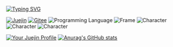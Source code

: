 [![Typing SVG](https://readme-typing-svg.demolab.com?font=Fira+Code&weight=700&size=24&pause=1000&color=EC6718&vCenter=true&random=false&width=600&lines=Welcome+to+the+world+of+Doudou%F0%9F%8E%89%F0%9F%8E%89%F0%9F%8E%89%EF%BC%81)](https://git.io/typing-svg)

<p algin="center">

  [![Juejin](https://img.shields.io/badge/%E6%8E%98%E9%87%91-doudou_sir-blue)](https://juejin.cn/user/442481839964776)
  [![Gitee](https://img.shields.io/badge/Gitee-%E9%80%97%E9%80%97-blue)](https://gitee.com/tease-not-bald)
  ![Programming Language](https://img.shields.io/badge/Programme-javascript%20typescript-green)
  ![Frame](https://img.shields.io/badge/Frame-vue%20node%20mysql%20element%20vant%20midway-red)
  ![Character](https://img.shields.io/badge/%E5%A4%A9%E7%94%9F-%E7%A4%BE%E4%BC%9A%E7%89%9B-%23EC6818)
  ![Character](https://img.shields.io/badge/%E5%AD%A6%E4%B9%A0-%E8%8F%9C%E9%B8%9F-%23EC6818)
  ![Character](https://img.shields.io/badge/%E7%88%B1%E5%A5%BD-%E6%A0%B7%E6%A0%B7%E9%83%BD%E7%88%B1-%23EC6818)

</p>

<div algin="center">

  [![Your Juejin Profile](https://stats.justsong.cn/api/juejin?id=442481839964776&theme=gruvbox)](https://juejin.cn/user/442481839964776)
  [![Anurag's GitHub stats](https://github-readme-stats.vercel.app/api?username=doudou-sir&show_icons=true&theme=gruvbox)](https://github.com/doudou-sir/github-readme-stats)
  
</div>
